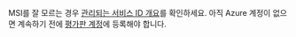 MSI를 잘 모르는 경우 [관리되는 서비스 ID 개요](../articles/active-directory/msi-overview.md)를 확인하세요. 아직 Azure 계정이 없으면 계속하기 전에 [평가판 계정](https://azure.microsoft.com/free/)에 등록해야 합니다.
